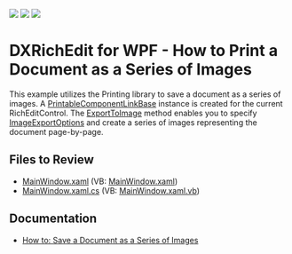 <!-- default badges list -->
![](https://img.shields.io/endpoint?url=https://codecentral.devexpress.com/api/v1/VersionRange/128607093/22.2.3%2B)
[![](https://img.shields.io/badge/Open_in_DevExpress_Support_Center-FF7200?style=flat-square&logo=DevExpress&logoColor=white)](https://supportcenter.devexpress.com/ticket/details/E3835)
[![](https://img.shields.io/badge/📖_How_to_use_DevExpress_Examples-e9f6fc?style=flat-square)](https://docs.devexpress.com/GeneralInformation/403183)
<!-- default badges end -->

# DXRichEdit for WPF - How to Print a Document as a Series of Images


This example utilizes the Printing library to save a document as a series of images.  A [PrintableComponentLinkBase](https://docs.devexpress.com/CoreLibraries/DevExpress.XtraPrintingLinks.PrintableComponentLinkBase) instance is created for the current RichEditControl. The [ExportToImage](https://docs.devexpress.com/CoreLibraries/devexpress.xtraprinting.linkbase.exporttoimage.overloads) method enables you to specify [ImageExportOptions](https://docs.devexpress.com/CoreLibraries/DevExpress.XtraPrinting.ImageExportOptions) and create a series of images representing the document page-by-page.

## Files to Review

* [MainWindow.xaml](./CS/SaveAsImage/MainWindow.xaml) (VB: [MainWindow.xaml](./VB/SaveAsImage/MainWindow.xaml))
* [MainWindow.xaml.cs](./CS/SaveAsImage/MainWindow.xaml.cs) (VB: [MainWindow.xaml.vb](./VB/SaveAsImage/MainWindow.xaml.vb))

## Documentation

* [How to: Save a Document as a Series of Images](https://docs.devexpress.com/WPF/11216/controls-and-libraries/rich-text-editor/examples/export/how-to-save-a-document-as-a-series-of-images)


